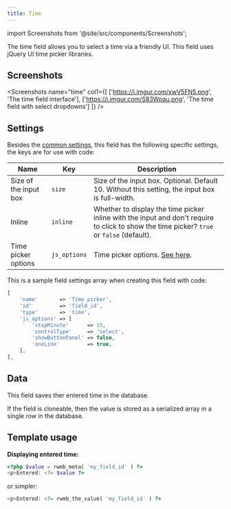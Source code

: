 ```yaml
---
title: Time
---
```


import Screenshots from '@site/src/components/Screenshots';

The time field allows you to select a time via a friendly UI. This field uses jQuery UI time picker libraries.

## Screenshots

<Screenshots name="time" col1={[
    ['https://i.imgur.com/xwV5FN5.png', 'The time field interface'],
    ['https://i.imgur.com/S83Wpau.png', 'The time field with select dropdowns']
]} />

## Settings

Besides the [common settings](/field-settings/), this field has the following specific settings, the keys are for use with code:

Name | Key | Description
--- | --- | ---
Size of the input box | `size` | Size of the input box. Optional. Default 10. Without this setting, the input box is full-width.
Inline | `inline` | Whether to display the time picker inline with the input and don't require to click to show the time picker? `true` or `false` (default).
Time picker options | `js_options`| Time picker options. [See here](http://trentrichardson.com/examples/timepicker/).

This is a sample field settings array when creating this field with code:

```php
[
    'name'       => 'Time picker',
    'id'         => 'field_id',
    'type'       => 'time',
    'js_options' => [
        'stepMinute'      => 15,
        'controlType'     => 'select',
        'showButtonPanel' => false,
        'oneLine'         => true,
    ],
],
```

## Data

This field saves ther entered time in the database.

If the field is cloneable, then the value is stored as a serialized array in a single row in the database.

## Template usage

**Displaying entered time:**

```php
<?php $value = rwmb_meta( 'my_field_id' ) ?>
<p>Entered: <?= $value ?>
```

or simpler:

```php
<p>Entered: <?= rwmb_the_value( 'my_field_id' ) ?>
```